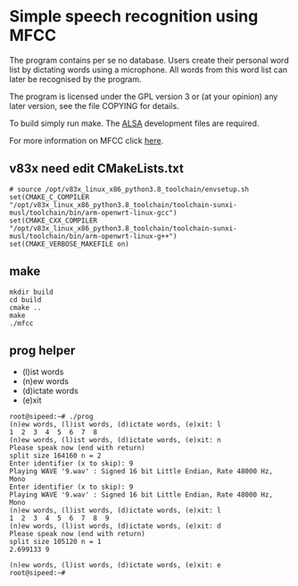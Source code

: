 Simple speech recognition using MFCC
====================================

The program contains per se no database. Users create their personal word list by dictating words using a microphone. All words from this word list can later be recognised by the program.

The program is licensed under the GPL version 3 or (at your opinion) any later version, see the file COPYING for details.

To build simply run make. The [ALSA](http://www.alsa-project.org/main/index.php/Main_Page) development files are required.

For more information on MFCC click [here](https://en.wikipedia.org/wiki/Mel-frequency_cepstrum).

## v83x need edit CMakeLists.txt

```
# source /opt/v83x_linux_x86_python3.8_toolchain/envsetup.sh
set(CMAKE_C_COMPILER "/opt/v83x_linux_x86_python3.8_toolchain/toolchain-sunxi-musl/toolchain/bin/arm-openwrt-linux-gcc")
set(CMAKE_CXX_COMPILER "/opt/v83x_linux_x86_python3.8_toolchain/toolchain-sunxi-musl/toolchain/bin/arm-openwrt-linux-g++")
set(CMAKE_VERBOSE_MAKEFILE on)
```

## make

```
mkdir build
cd build
cmake ..
make
./mfcc
```

## prog helper

- (l)ist words
- (n)ew words
- (d)ictate words
- (e)xit

```
root@sipeed:~# ./prog
(n)ew words, (l)ist words, (d)ictate words, (e)xit: l
1  2  3  4  5  6  7  8
(n)ew words, (l)ist words, (d)ictate words, (e)xit: n
Please speak now (end with return)
split size 164160 n = 2
Enter identifier (x to skip): 9
Playing WAVE '9.wav' : Signed 16 bit Little Endian, Rate 48000 Hz, Mono
Enter identifier (x to skip): 9
Playing WAVE '9.wav' : Signed 16 bit Little Endian, Rate 48000 Hz, Mono
(n)ew words, (l)ist words, (d)ictate words, (e)xit: l
1  2  3  4  5  6  7  8  9
(n)ew words, (l)ist words, (d)ictate words, (e)xit: d
Please speak now (end with return)
split size 105120 n = 1
2.699133 9

(n)ew words, (l)ist words, (d)ictate words, (e)xit: e
root@sipeed:~#
```
